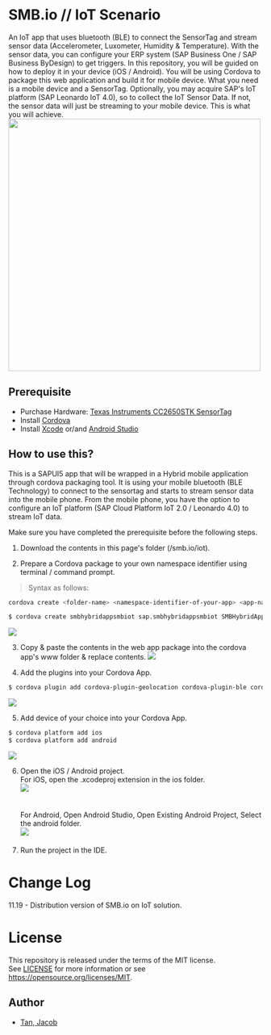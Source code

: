 # SMB.io // IoT Scenario
An IoT app that uses bluetooth (BLE) to connect the SensorTag and stream sensor data (Accelerometer, Luxometer, Humidity & Temperature).
With the sensor data, you can configure your ERP system (SAP Business One / SAP Business ByDesign) to get triggers.
In this repository, you will be guided on how to deploy it in your device (iOS / Android).
You will be using Cordova to package this web application and build it for mobile device.
What you need is a mobile device and a SensorTag.
Optionally, you may acquire SAP's IoT platform (SAP Leonardo IoT 4.0), so to collect the IoT Sensor Data.
If not, the sensor data will just be streaming to your mobile device. This is what you will achieve.
<br><img src="https://github.com/jacobtan89/smb.io/blob/master/archive/media/iot-app.gif" width="500"></br>

## Prerequisite
- Purchase Hardware: [Texas Instruments CC2650STK SensorTag](https://www.ti.com/tool/TIDC-CC2650STK-SENSORTAG)
- Install [Cordova](https://cordova.apache.org/docs/en/latest/guide/cli/#installing-the-cordova-cli)
- Install [Xcode](https://developer.apple.com/xcode/) or/and [Android Studio](https://developer.android.com/studio)

## How to use this?
This is a SAPUI5 app that will be wrapped in a Hybrid mobile application through cordova packaging tool.
It is using your mobile bluetooth (BLE Technology) to connect to the sensortag and starts to stream sensor data into the mobile phone.
From the mobile phone, you have the option to configure an IoT platform (SAP Cloud Platform IoT 2.0 / Leonardo 4.0) to stream IoT data.

Make sure you have completed the prerequisite before the following steps.
1. Download the contents in this page's folder (/smb.io/iot).

2. Prepare a Cordova package to your own namespace identifier using terminal / command prompt.
> Syntax as follows:
```sh
cordova create <folder-name> <namespace-identifier-of-your-app> <app-name-or-project-name>
```
```sh
$ cordova create smbhybridappsmbiot sap.smbhybridappsmbiot SMBHybridAppSMBIoT
```
![](https://github.com/jacobtan89/smb.io/blob/master/archive/media/iot-1.png)

3. Copy & paste the contents in the web app package into the cordova app's www folder & replace contents.
![](https://github.com/jacobtan89/smb.io/blob/master/archive/media/iot-6.png)

4. Add the plugins into your Cordova App.
```sh
$ cordova plugin add cordova-plugin-geolocation cordova-plugin-ble cordova-plugin-dialogs cordova-plugin-document-viewer cordova-plugin-inappbrowser cordova-plugin-device
```
![](https://github.com/jacobtan89/smb.io/blob/master/archive/media/iot-7.png)

5. Add device of your choice into your Cordova App.
```sh
$ cordova platform add ios
$ cordova platform add android
```
![](https://github.com/jacobtan89/smb.io/blob/master/archive/media/iot-4.png)

6. Open the iOS / Android project.
<br>For iOS, open the .xcodeproj extension in the ios folder.</br>
![](https://github.com/jacobtan89/smb.io/blob/master/archive/media/iot-8.png)
<br></br>
<br>For Android, Open Android Studio, Open Existing Android Project, Select the android folder.</br>
![](https://github.com/jacobtan89/smb.io/blob/master/archive/media/iot-9.png)
<br></br>
7. Run the project in the IDE.

# Change Log
11.19 - Distribution version of SMB.io on IoT solution.

# License
This repository is released under the terms of the MIT license. 
<br>See [LICENSE](https://github.com/jacobtan89/smb.io/blob/master/LICENSE) for more information or see https://opensource.org/licenses/MIT.

## Author
* [Tan, Jacob](https://github.com/jacobtan89)